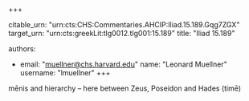 +++


citable_urn: "urn:cts:CHS:Commentaries.AHCIP:Iliad.15.189.Gqg7ZGX"
target_urn: "urn:cts:greekLit:tlg0012.tlg001:15.189"
title: "Iliad 15.189"

authors:
- email: "muellner@chs.harvard.edu"
  name: "Leonard Muellner"
  username: "lmuellner"
+++

<p>mēnis and hierarchy – here between Zeus, Poseidon and Hades (timē)</p>